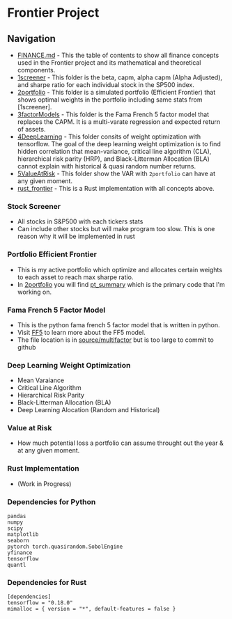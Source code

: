 # Frontier Project

## Navigation
- [FINANCE.md](FINANCE.md) - This the table of contents to show all finance concepts used in the Frontier project and its mathematical and theoretical components. 
- [1screener](#Stock-Screener) - This folder is the beta, capm, alpha capm (Alpha Adjusted), and sharpe ratio for each individual stock in the SP500 index. 
- [2portfolio](#Portfolio-Efficient-Frontier) - This folder is a simulated portfolio (Efficient Frontier) that shows optimal weights in the portfolio including same stats from [1screener]. 
- [3factorModels](#Fama-French-5-Factor-Model) - This folder is the Fama French 5 factor model that replaces the CAPM. It is a multi-varate regression and expected return of assets.
- [4DeepLearning](#deep-learning-weight-optimization) - This folder consits of weight optimization with tensorflow. The goal of the deep learning weight optimization is to find
hidden correlation that mean-variance, critical line algorithm (CLA), hierarchical risk parity (HRP), and Black-Litterman Allocation (BLA) cannot explain with historical & quasi random number returns.
- [5ValueAtRisk](#value-at-risk) - This folder show the VAR with ```2portfolio``` can have at any given moment. 
- [rust_frontier](#rust-implementation) - This is a Rust implementation with all concepts above. 


### Stock Screener 
- All stocks in S&P500 with each tickers stats
- Can include other stocks but will make program too slow. This is one reason why it will be implemented in rust


### Portfolio Efficient Frontier
- This is my active portfolio which optimize and allocates certain weights to each asset to reach max sharpe ratio. 
- In [2portfolio](2portfolio) you will find [pt_summary](2portfolio/pt_summary.py) which is the primary code that I'm working on. 


### Fama French 5 Factor Model 
- This is the python fama french 5 factor model that is written in python. 
- Visit [FF5](http://mba.tuck.dartmouth.edu/pages/faculty/ken.french/Data_Library/f-f_factors.html) to learn more about the FF5 model.
- The file location is in [source/multifactor](source/multifactor) but is too large to commit to github


### Deep Learning Weight Optimization
- Mean Varaiance
- Critical Line Algorithm
- Hierarchical Risk Parity
- Black-Litterman Allocation (BLA)
- Deep Learning Alocation (Random and Historical) 


### Value at Risk
- How much potential loss a portfolio can assume throught out the year & at any given moment. 


### Rust Implementation
- (Work in Progress)



###  Dependencies for Python
```
pandas
numpy
scipy
matplotlib
seaborn
pytorch torch.quasirandom.SobolEngine
yfinance
tensorflow
quantl
```
###  Dependencies for Rust
```
[dependencies]
tensorflow = "0.18.0"
mimalloc = { version = "*", default-features = false }
```

